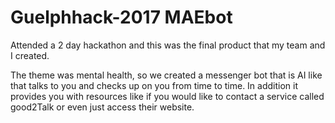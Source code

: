 # Guelphhack-2017 MAEbot
Attended a 2 day hackathon and this was the final product that my team and I created. 


The theme was mental health, so we created a messenger bot that is AI like that talks to you and checks up on you from time to time. In addition it provides you with resources like if you would like to contact a service called good2Talk or even just access their website. 
